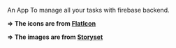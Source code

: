 

An App To manage all your tasks with firebase backend.



**=> The icons are from [FlatIcon](https://www.flaticon.com/)**

**=> The images are from [Storyset](https://storyset.com/)**


